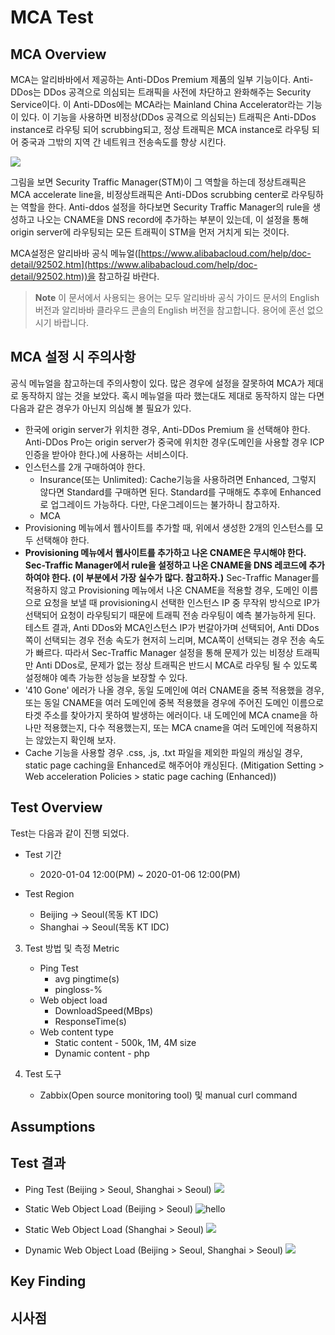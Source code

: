# MCA Test 

## MCA Overview
MCA는 알리바바에서 제공하는 Anti-DDos Premium 제품의 일부 기능이다. Anti-DDos는 DDos 공격으로 의심되는 트래픽을 사전에 차단하고 완화해주는 Security Service이다. 이 Anti-DDos에는 MCA라는 Mainland China Accelerator라는 기능이 있다. 이 기능을 사용하면 비정상(DDos 공격으로 의심되는) 트래픽은 Anti-DDos instance로 라우팅 되어 scrubbing되고, 정상 트래픽은 MCA instance로 라우팅 되어 중국과 그밖의 지역 간 네트워크 전송속도를 향상 시킨다. 

![](http://static-aliyun-doc.oss-cn-hangzhou.aliyuncs.com/assets/img/79672/154692909135306_en-US.png)

그림을 보면 Security Traffic Manager(STM)이 그 역할을 하는데 정상트래픽은 MCA accelerate line을, 비정상트래픽은 Anti-DDos scrubbing center로 라우팅하는 역할을 한다. Anti-ddos 설정을 하다보면 Security Traffic Manager의 rule을 생성하고 나오는 CNAME을 DNS record에 추가하는 부분이 있는데, 이 설정을 통해 origin server에 라우팅되는 모든 트래픽이 STM을 먼저 거치게 되는 것이다. 

MCA설정은 알리바바 공식 메뉴얼([https://www.alibabacloud.com/help/doc-detail/92502.htm](https://www.alibabacloud.com/help/doc-detail/92502.htm))을 참고하길 바란다. 
> **Note** 이 문서에서 사용되는 용어는 모두 알리바바 공식 가이드 문서의 English 버전과 알리바바 클라우드 콘솔의 English 버전을 참고합니다. 용어에 혼선 없으시기 바랍니다. 

## MCA 설정 시 주의사항
공식 메뉴얼을 참고하는데 주의사항이 있다. 많은 경우에 설정을 잘못하여 MCA가 제대로 동작하지 않는 것을 보았다. 혹시 메뉴얼을 따라 했는대도 제대로 동작하지 않는 다면 다음과 같은 경우가 아닌지 의심해 볼 필요가 있다.

- 한국에 origin server가 위치한 경우, Anti-DDos Premium 을 선택해야 한다. Anti-DDos Pro는 origin server가 중국에 위치한 경우(도메인을 사용할 경우 ICP인증을 받아야 한다.)에 사용하는 서비스이다. 
- 인스턴스를 2개 구매하여야 한다. 
	- Insurance(또는 Unlimited): Cache기능을 사용하려면 Enhanced, 그렇지 않다면 Standard를 구매하면 된다. Standard를 구매해도 추후에 Enhanced로 업그레이드 가능하다. 다만, 다운그레이드는 불가하니 참고하자.
	- MCA
- Provisioning 메뉴에서 웹사이트를 추가할 때, 위에서 생성한 2개의 인스턴스를 모두 선택해야 한다. 
- **Provisioning 메뉴에서 웹사이트를 추가하고 나온 CNAME은 무시해야 한다. Sec-Traffic Manager에서 rule을 설정하고 나온 CNAME을 DNS 레코드에 추가하여야 한다. (이 부분에서 가장 실수가 많다. 참고하자.)** Sec-Traffic Manager를 적용하지 않고 Provisioning 메뉴에서 나온 CNAME을 적용할 경우, 도메인 이름으로 요청을 보낼 때 provisioning시 선택한 인스턴스 IP 중 무작위 방식으로 IP가 선택되어 요청이 라우팅되기 때문에 트래픽 전송 라우팅이 예측 불가능하게 된다. 테스트 결과, Anti DDos와 MCA인스턴스 IP가 번갈아가며 선택되어, Anti DDos쪽이 선택되는 경우 전송 속도가 현저히 느리며, MCA쪽이 선택되는 경우 전송 속도가 빠르다. 따라서 Sec-Traffic Manager 설정을 통해 문제가 있는 비정상 트래픽만 Anti DDos로, 문제가 없는 정상 트래픽은 반드시 MCA로 라우팅 될 수 있도록 설정해야 예측 가능한 성능을 보장할 수 있다. 
- '410 Gone' 에러가 나올 경우, 동일 도메인에 여러 CNAME을 중복 적용했을 경우, 또는 동일 CNAME을 여러 도메인에 중복 적용했을 경우에 주어진 도메인 이름으로 타겟 주소를 찾아가지 못하여 발생하는 에러이다. 내 도메인에 MCA cname을 하나만 적용했는지, 다수 적용했는지, 또는 MCA cname을 여러 도메인에 적용하지는 않았는지 확인해 보자. 
- Cache 기능을 사용할 경우 .css, .js, .txt 파일을 제외한 파일의 캐싱일 경우, static page caching을 Enhanced로 해주어야 캐싱된다. (Mitigation Setting > Web acceleration Policies > static page caching (Enhanced))

## Test Overview
Test는 다음과 같이 진행 되었다.

*  Test 기간
	* 2020-01-04 12:00(PM) ~ 2020-01-06 12:00(PM)

*  Test Region
	* Beijing -> Seoul(목동 KT IDC)
	* Shanghai -> Seoul(목동 KT IDC)
	
3.  Test 방법 및 측정 Metric
	* Ping Test
		* avg pingtime(s)
		* pingloss-%
	* Web object load 
		* DownloadSpeed(MBps)
		* ResponseTime(s)
	* Web content type
		* Static content - 500k, 1M, 4M size
		* Dynamic content - php

4.  Test 도구
	* Zabbix(Open source monitoring tool) 및 manual curl command

## Assumptions

## Test 결과

 * Ping Test (Beijing > Seoul, Shanghai > Seoul)
![](https://github.com/rnlduaeo/alibaba/blob/master/PingTest.png?raw=true)

* Static Web Object Load (Beijing > Seoul)
![hello](https://github.com/rnlduaeo/alibaba/blob/master/BJ_KR_WebStatic.png?raw=true)

* Static Web Object Load (Shanghai > Seoul)
![](https://github.com/rnlduaeo/alibaba/blob/master/SH_KR_WebStatic.png?raw=true)

* Dynamic Web Object Load (Beijing > Seoul, Shanghai > Seoul)
![](https://github.com/rnlduaeo/alibaba/blob/master/WebDynamic.png?raw=true)


## Key Finding

##  시사점

<!--stackedit_data:
eyJoaXN0b3J5IjpbLTEyMDA3MDI4NjIsLTExMTI5OTE4NzMsLT
E1NTQwNzM5MzAsODE5MTgzMzcwLC0xNjcwMDM4NTYyLC0xODA3
NDM5MzYwLC05NzU1NTM4OTUsMTgxMTAxMTk1NSw1OTAwMjIxMz
EsOTE2MTY2Nzg5LC03MTMyNTgyMDQsMjA4OTM3Njg3Myw0NjA1
MTU4NzJdfQ==
-->
